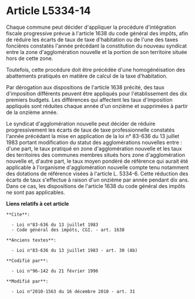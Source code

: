 # Article L5334-14

Chaque commune peut décider d'appliquer la procédure d'intégration fiscale progressive prévue à l'article 1638 du code
général des impôts, afin de réduire les écarts de taux de taxe d'habitation ou de l'une des taxes foncières constatés l'année
précédant la constitution du nouveau syndicat entre la zone d'agglomération nouvelle et la portion de son territoire située
hors de cette zone. 

Toutefois, cette procédure doit être précédée d'une homogénéisation des abattements pratiqués en matière de calcul de la taxe
d'habitation. 

Par dérogation aux dispositions de l'article 1638 précité, des taux d'imposition différents peuvent être appliqués pour
l'établissement des dix premiers budgets. Les différences qui affectent les taux d'imposition appliqués sont réduites chaque
année d'un onzième et supprimées à partir de la onzième année. 

Le syndicat d'agglomération nouvelle peut décider de réduire progressivement les écarts de taux de taxe professionnelle
constatés l'année précédant la mise en application de la loi n° 83-636 du 13 juillet 1983 portant modification du statut des
agglomérations nouvelles entre : d'une part, le taux pratiqué en zone d'agglomération nouvelle et les taux des territoires
des communes membres situés hors zone d'agglomération nouvelle et, d'autre part, le taux moyen pondéré de référence qui
aurait été applicable à l'organisme d'agglomération nouvelle compte tenu notamment des dotations de référence visées à
l'article L. 5334-6. Cette réduction des écarts de taux s'effectue à raison d'un onzième par année pendant dix ans. Dans ce
cas, les dispositions de l'article 1638 du code général des impôts ne sont pas applicables.

**Liens relatifs à cet article**

	**Cite**:

	  - Loi n°83-636 du 13 juillet 1983
	  - Code général des impôts, CGI. - art. 1638

	**Anciens textes**:

	  - Loi n°83-636 du 13 juillet 1983 - art. 30 (Ab)

	**Codifié par**:

	  - Loi n°96-142 du 21 février 1996

	**Modifié par**:

	  - Loi n°2010-1563 du 16 décembre 2010 - art. 31
